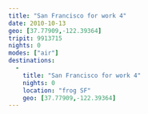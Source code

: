 ```yaml
---
title: "San Francisco for work 4"
date: 2010-10-13
geo: [37.77909,-122.39364]
tripit: 9913715
nights: 0
modes: ["air"]
destinations:
  -
    title: "San Francisco for work 4"
    nights: 0
    location: "frog SF"
    geo: [37.77909,-122.39364]
---
```



